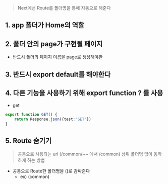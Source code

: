 
> Next에선 Route를 폴더명을 통해 자동으로 해준다

## 1. app 폴더가 Home의 역할
## 2. 폴더 안의 page가 구현될 페이지
- 반드시 폴더의 페이지 이름을 page로 생성해야한
## 3. 반드시 export default를 해야한다
## 4. 다른 기능을 사용하기 위해 export function ? 를 사용
- get
```ts
export function GET() {
	return Response.json({test:"GET"})
}
```
## 5. Route 숨기기
> 공통으로 사용되는 url (/common/~~ 에서 /common) 상위 폴더명 없이 동작하게 하는 방법

- 공통으로 Route한 폴더명을 ()로 감싸준다
	- ex) (common)
